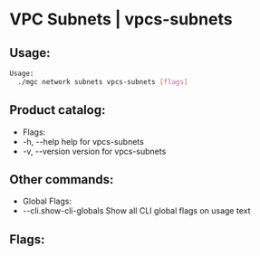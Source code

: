 # VPC Subnets | vpcs-subnets

## Usage:
```bash
Usage:
  ./mgc network subnets vpcs-subnets [flags]
```

## Product catalog:
- Flags:
- -h, --help      help for vpcs-subnets
- -v, --version   version for vpcs-subnets

## Other commands:
- Global Flags:
- --cli.show-cli-globals   Show all CLI global flags on usage text

## Flags:
```bash

```


